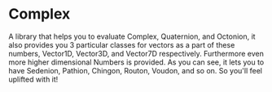 # Complex
A library that helps you to evaluate Complex, Quaternion, and Octonion, it also provides you 3 particular classes for vectors as a part of these numbers, Vector1D, Vector3D, and Vector7D respectively.
Furthermore even more higher dimensional Numbers is provided.
As you can see, it lets you to have Sedenion, Pathion, Chingon, Routon, Voudon, and so on.
So you'll feel uplifted with it!
